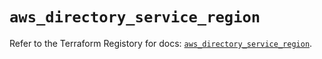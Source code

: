 # `aws_directory_service_region`

Refer to the Terraform Registory for docs: [`aws_directory_service_region`](https://www.terraform.io/docs/providers/aws/r/directory_service_region).
